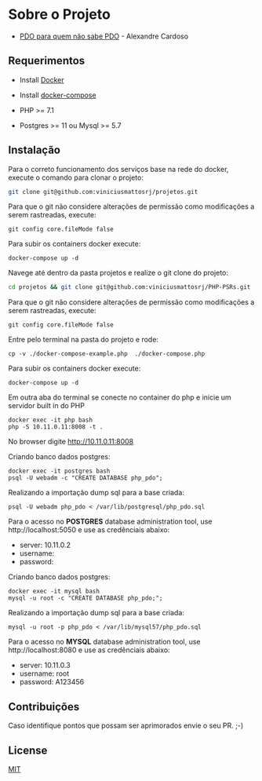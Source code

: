# Sobre o Projeto
- <a href="https://www.asolucoesweb.com.br/curso/pdo-para-quem-nao-sabe-pdo">PDO para quem não sabe PDO</a> - Alexandre Cardoso


## Requerimentos

- Install <a href="https://docs.docker.com/install/">Docker</a>

- Install <a href="https://docs.docker.com/compose/install/">docker-compose</a>

- PHP >= 7.1

- Postgres >= 11 ou Mysql >= 5.7


## Instalação
Para o correto funcionamento dos serviços base na rede do docker, execute o comando para clonar o projeto:
```bash
git clone git@github.com:viniciusmattosrj/projetos.git
```

Para que o git não considere alterações de permissão como modificações a serem rastreadas, execute:
```
git config core.fileMode false
```

Para subir os containers docker execute:
```
docker-compose up -d
```

Navege até dentro da pasta projetos e realize o git clone do projeto:
```bash
cd projetos && git clone git@github.com:viniciusmattosrj/PHP-PSRs.git
```

Para que o git não considere alterações de permissão como modificações a serem rastreadas, execute:
```
git config core.fileMode false
```

Entre pelo terminal na pasta do projeto e rode:
```
cp -v ./docker-compose-example.php  ./docker-compose.php
```

Para subir os containers docker execute:
```
docker-compose up -d
```

Em outra aba do terminal se conecte no container do php e inicie um servidor built in do PHP
```
docker exec -it php bash
php -S 10.11.0.11:8008 -t .
```

No browser digite http://10.11.0.11:8008

Criando banco dados postgres: 

```
docker exec -it postgres bash
psql -U webadm -c "CREATE DATABASE php_pdo";
```

Realizando a importação dump sql para a base criada:
```
psql -U webadm php_pdo < /var/lib/postgresql/php_pdo.sql
```

Para o acesso no <strong>POSTGRES</strong> database administration tool, use http://localhost:5050 e use as credênciais abaixo:

  - server: 10.11.0.2
  - username:
  - password:


Criando banco dados postgres: 

```
docker exec -it mysql bash
mysql -u root -c "CREATE DATABASE php_pdo;";
```

Realizando a importação dump sql para a base criada:
```
mysql -u root -p php_pdo < /var/lib/mysql57/php_pdo.sql
```

Para o acesso no <strong>MYSQL</strong> database administration tool, use http://localhost:8080 e use as credênciais abaixo:

  - server: 10.11.0.3
  - username: root
  - password: A123456


## Contribuições
Caso identifique pontos
que possam ser aprimorados envie o seu PR. ;-)


## License
[MIT](https://choosealicense.com/licenses/mit/)
